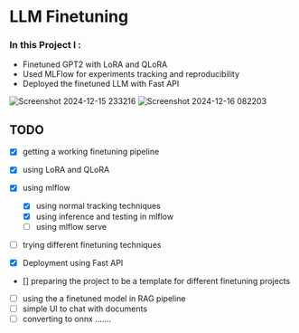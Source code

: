 # LLM Finetuning

### In this Project I :

* Finetuned GPT2 with LoRA and QLoRA
* Used MLFlow for experiments tracking and reproducibility
* Deployed the finetuned LLM with Fast API

![Screenshot 2024-12-15 233216](https://github.com/user-attachments/assets/8a583af4-34b3-4e9a-97e5-b0728dc81808)
![Screenshot 2024-12-16 082203](https://github.com/user-attachments/assets/9415a595-1ec9-4099-add5-b30ae0f4a1d0)


## TODO
- [X] getting a working finetuning pipeline
- [X] using LoRA and QLoRA
- [X] using mlflow

  - [X] using normal tracking techniques
  - [X] using inference and testing in mlflow
  - [ ] using mlflow serve
- [ ] trying different finetuning techniques
- [X] Deployment using Fast API
- [\] preparing the project to be a template for different finetuning projects
- [ ] using the a finetuned model in RAG pipeline
- [ ] simple UI to chat with documents
- [ ] converting to onnx .......
